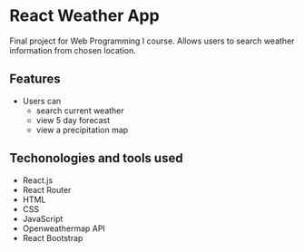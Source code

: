 # React Weather App
Final project for Web Programming I course. Allows users to search weather information from chosen location.

## Features
- Users can 
    - search current weather
    - view 5 day forecast
    - view a precipitation map

## Techonologies and tools used
- React.js
- React Router
- HTML
- CSS
- JavaScript
- Openweathermap API
- React Bootstrap